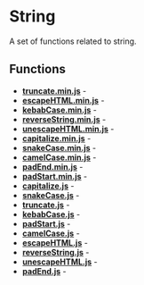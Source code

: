 # String

A set of functions related to string.

## Functions

* [**truncate.min.js**](./truncate.min.md) - 
* [**escapeHTML.min.js**](./escapeHTML.min.md) - 
* [**kebabCase.min.js**](./kebabCase.min.md) - 
* [**reverseString.min.js**](./reverseString.min.md) - 
* [**unescapeHTML.min.js**](./unescapeHTML.min.md) - 
* [**capitalize.min.js**](./capitalize.min.md) - 
* [**snakeCase.min.js**](./snakeCase.min.md) - 
* [**camelCase.min.js**](./camelCase.min.md) - 
* [**padEnd.min.js**](./padEnd.min.md) - 
* [**padStart.min.js**](./padStart.min.md) - 
* [**capitalize.js**](./capitalize.md) - 
* [**snakeCase.js**](./snakeCase.md) - 
* [**truncate.js**](./truncate.md) - 
* [**kebabCase.js**](./kebabCase.md) - 
* [**padStart.js**](./padStart.md) - 
* [**camelCase.js**](./camelCase.md) - 
* [**escapeHTML.js**](./escapeHTML.md) - 
* [**reverseString.js**](./reverseString.md) - 
* [**unescapeHTML.js**](./unescapeHTML.md) - 
* [**padEnd.js**](./padEnd.md) - 
